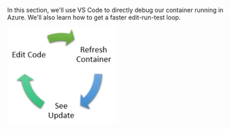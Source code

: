 In this section, we'll use VS Code to directly debug our container running in Azure. We'll also learn how to get a faster edit-run-test loop.

![](../media/edit-refresh-see.png)
